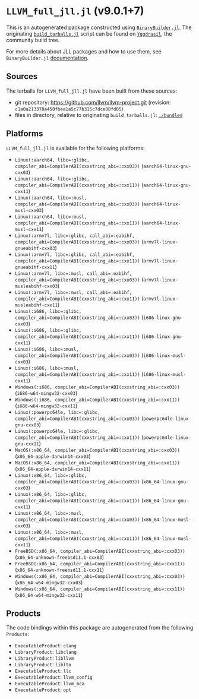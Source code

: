# `LLVM_full_jll.jl` (v9.0.1+7)

This is an autogenerated package constructed using [`BinaryBuilder.jl`](https://github.com/JuliaPackaging/BinaryBuilder.jl). The originating [`build_tarballs.jl`](https://github.com/JuliaPackaging/Yggdrasil/blob/47518e6a70c5869c7fadc651b336f8464a94b653/L/LLVM/LLVM_full@9.0.1/build_tarballs.jl) script can be found on [`Yggdrasil`](https://github.com/JuliaPackaging/Yggdrasil/), the community build tree.

For more details about JLL packages and how to use them, see `BinaryBuilder.jl` [documentation](https://juliapackaging.github.io/BinaryBuilder.jl/dev/jll/).

## Sources

The tarballs for `LLVM_full_jll.jl` have been built from these sources:

* git repository: https://github.com/llvm/llvm-project.git (revision: `c1a0a213378a458fbea1a5c77b315c7dce08fd05`)
* files in directory, relative to originating `build_tarballs.jl`: [`./bundled`](https://github.com/JuliaPackaging/Yggdrasil/tree/47518e6a70c5869c7fadc651b336f8464a94b653/L/LLVM/LLVM_full@9.0.1/bundled)

## Platforms

`LLVM_full_jll.jl` is available for the following platforms:

* `Linux(:aarch64, libc=:glibc, compiler_abi=CompilerABI(cxxstring_abi=:cxx03))` (`aarch64-linux-gnu-cxx03`)
* `Linux(:aarch64, libc=:glibc, compiler_abi=CompilerABI(cxxstring_abi=:cxx11))` (`aarch64-linux-gnu-cxx11`)
* `Linux(:aarch64, libc=:musl, compiler_abi=CompilerABI(cxxstring_abi=:cxx03))` (`aarch64-linux-musl-cxx03`)
* `Linux(:aarch64, libc=:musl, compiler_abi=CompilerABI(cxxstring_abi=:cxx11))` (`aarch64-linux-musl-cxx11`)
* `Linux(:armv7l, libc=:glibc, call_abi=:eabihf, compiler_abi=CompilerABI(cxxstring_abi=:cxx03))` (`armv7l-linux-gnueabihf-cxx03`)
* `Linux(:armv7l, libc=:glibc, call_abi=:eabihf, compiler_abi=CompilerABI(cxxstring_abi=:cxx11))` (`armv7l-linux-gnueabihf-cxx11`)
* `Linux(:armv7l, libc=:musl, call_abi=:eabihf, compiler_abi=CompilerABI(cxxstring_abi=:cxx03))` (`armv7l-linux-musleabihf-cxx03`)
* `Linux(:armv7l, libc=:musl, call_abi=:eabihf, compiler_abi=CompilerABI(cxxstring_abi=:cxx11))` (`armv7l-linux-musleabihf-cxx11`)
* `Linux(:i686, libc=:glibc, compiler_abi=CompilerABI(cxxstring_abi=:cxx03))` (`i686-linux-gnu-cxx03`)
* `Linux(:i686, libc=:glibc, compiler_abi=CompilerABI(cxxstring_abi=:cxx11))` (`i686-linux-gnu-cxx11`)
* `Linux(:i686, libc=:musl, compiler_abi=CompilerABI(cxxstring_abi=:cxx03))` (`i686-linux-musl-cxx03`)
* `Linux(:i686, libc=:musl, compiler_abi=CompilerABI(cxxstring_abi=:cxx11))` (`i686-linux-musl-cxx11`)
* `Windows(:i686, compiler_abi=CompilerABI(cxxstring_abi=:cxx03))` (`i686-w64-mingw32-cxx03`)
* `Windows(:i686, compiler_abi=CompilerABI(cxxstring_abi=:cxx11))` (`i686-w64-mingw32-cxx11`)
* `Linux(:powerpc64le, libc=:glibc, compiler_abi=CompilerABI(cxxstring_abi=:cxx03))` (`powerpc64le-linux-gnu-cxx03`)
* `Linux(:powerpc64le, libc=:glibc, compiler_abi=CompilerABI(cxxstring_abi=:cxx11))` (`powerpc64le-linux-gnu-cxx11`)
* `MacOS(:x86_64, compiler_abi=CompilerABI(cxxstring_abi=:cxx03))` (`x86_64-apple-darwin14-cxx03`)
* `MacOS(:x86_64, compiler_abi=CompilerABI(cxxstring_abi=:cxx11))` (`x86_64-apple-darwin14-cxx11`)
* `Linux(:x86_64, libc=:glibc, compiler_abi=CompilerABI(cxxstring_abi=:cxx03))` (`x86_64-linux-gnu-cxx03`)
* `Linux(:x86_64, libc=:glibc, compiler_abi=CompilerABI(cxxstring_abi=:cxx11))` (`x86_64-linux-gnu-cxx11`)
* `Linux(:x86_64, libc=:musl, compiler_abi=CompilerABI(cxxstring_abi=:cxx03))` (`x86_64-linux-musl-cxx03`)
* `Linux(:x86_64, libc=:musl, compiler_abi=CompilerABI(cxxstring_abi=:cxx11))` (`x86_64-linux-musl-cxx11`)
* `FreeBSD(:x86_64, compiler_abi=CompilerABI(cxxstring_abi=:cxx03))` (`x86_64-unknown-freebsd11.1-cxx03`)
* `FreeBSD(:x86_64, compiler_abi=CompilerABI(cxxstring_abi=:cxx11))` (`x86_64-unknown-freebsd11.1-cxx11`)
* `Windows(:x86_64, compiler_abi=CompilerABI(cxxstring_abi=:cxx03))` (`x86_64-w64-mingw32-cxx03`)
* `Windows(:x86_64, compiler_abi=CompilerABI(cxxstring_abi=:cxx11))` (`x86_64-w64-mingw32-cxx11`)

## Products

The code bindings within this package are autogenerated from the following `Products`:

* `ExecutableProduct`: `clang`
* `LibraryProduct`: `libclang`
* `LibraryProduct`: `libllvm`
* `LibraryProduct`: `liblto`
* `ExecutableProduct`: `llc`
* `ExecutableProduct`: `llvm_config`
* `ExecutableProduct`: `llvm_mca`
* `ExecutableProduct`: `opt`
